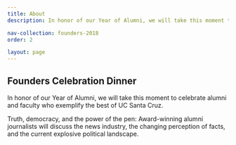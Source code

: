 ```yaml
---
title: About
description: In honor of our Year of Alumni, we will take this moment to celebrate alumni and faculty who exemplify the best of UC Santa Cruz

nav-collection: founders-2018
order: 2

layout: page
---
```


## Founders Celebration Dinner

In honor of our Year of Alumni, we will take this moment to celebrate alumni and faculty who exemplify the best of UC Santa Cruz.

Truth, democracy, and the power of the pen: Award-winning alumni journalists will discuss the news industry, the changing perception of facts, and the current explosive political landscape.

